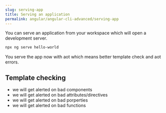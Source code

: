 ```yaml
---
slug: serving-app
title: Serving an application
permalink: angular/angular-cli-advanced/serving-app
---
```


You can serve an application from your workspace which will open a development server.

```bash
npx ng serve hello-world
```

You serve the app now with aot which means better template check and aot errors.

## Template checking

- we will get alerted on bad components
- we will get alerted on bad attributes/directives
- we will get alerted on bad porperties 
- we will get alerted on bad functions
